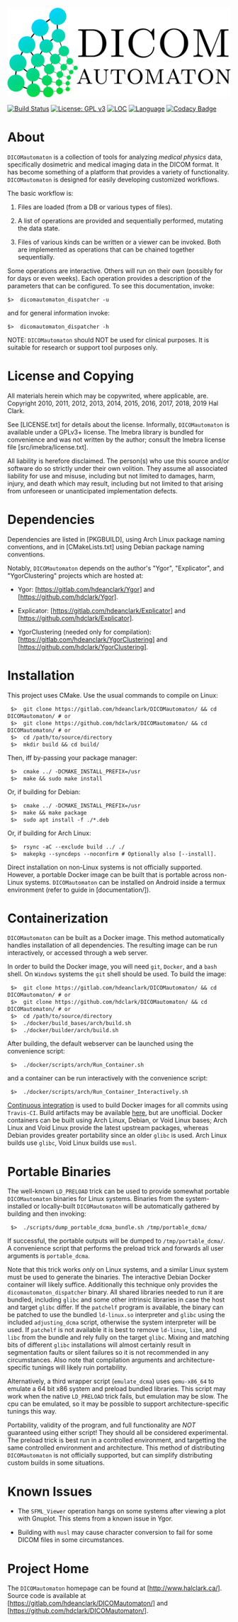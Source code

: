 
![DICOMautomaton logo](artifacts/logos/DCMA_cycle_opti.svg)

[![Build Status](https://travis-ci.com/hdclark/DICOMautomaton.svg?branch=master)](https://travis-ci.com/hdclark/DICOMautomaton)
[![License: GPL v3](https://img.shields.io/badge/License-GPLv3-blue.svg)](https://www.gnu.org/licenses/gpl-3.0)
[![LOC](https://tokei.rs/b1/gitlab/hdeanclark/DICOMautomaton)](https://gitlab.com/hdeanclark/DICOMautomaton)
[![Language](https://img.shields.io/github/languages/top/hdclark/DICOMautomaton.svg)](https://gitlab.com/hdeanclark/DICOMautomaton)
[![Codacy Badge](https://api.codacy.com/project/badge/Grade/1ac93861be524c7f9f18324b64960f28)](https://www.codacy.com/app/hdclark/DICOMautomaton?utm_source=github.com&amp;utm_medium=referral&amp;utm_content=hdclark/DICOMautomaton&amp;utm_campaign=Badge_Grade)

# About

`DICOMautomaton` is a collection of tools for analyzing *medical physics* data,
specifically dosimetric and medical imaging data in the DICOM format. It has
become something of a platform that provides a variety of functionality.
`DICOMautomaton` is designed for easily developing customized workflows.


The basic workflow is:

  1. Files are loaded (from a DB or various types of files).

  2. A list of operations are provided and sequentially performed, mutating the
     data state.

  3. Files of various kinds can be written or a viewer can be invoked. Both
     are implemented as operations that can be chained together sequentially.

Some operations are interactive. Others will run on their own (possibly for for
days or even weeks). Each operation provides a description of the parameters
that can be configured. To see this documentation, invoke:

    $>  dicomautomaton_dispatcher -u

and for general information invoke:

    $>  dicomautomaton_dispatcher -h

NOTE: `DICOMautomaton` should NOT be used for clinical purposes. It is suitable
for research or support tool purposes only.


# License and Copying

All materials herein which may be copywrited, where applicable, are. Copyright
2010, 2011, 2012, 2013, 2014, 2015, 2016, 2017, 2018, 2019 Hal Clark.

See [LICENSE.txt] for details about the license. Informally, `DICOMautomaton` is
available under a GPLv3+ license. The Imebra library is bundled for convenience
and was not written by the author; consult the Imebra license file
[src/imebra/license.txt].

All liability is herefore disclaimed. The person(s) who use this source and/or
software do so strictly under their own volition. They assume all associated
liability for use and misuse, including but not limited to damages, harm,
injury, and death which may result, including but not limited to that arising
from unforeseen or unanticipated implementation defects.


# Dependencies

Dependencies are listed in [PKGBUILD], using Arch Linux package
naming conventions, and in [CMakeLists.txt] using Debian package naming
conventions.

Notably, `DICOMautomaton` depends on the author's "Ygor", "Explicator", 
and "YgorClustering" projects which are hosted at:

  - Ygor: [https://gitlab.com/hdeanclark/Ygor] and
    [https://github.com/hdclark/Ygor].

  - Explicator: [https://gitlab.com/hdeanclark/Explicator] and
    [https://github.com/hdclark/Explicator].

  - YgorClustering (needed only for compilation):
    [https://gitlab.com/hdeanclark/YgorClustering] and
    [https://github.com/hdclark/YgorClustering].

  
# Installation

This project uses CMake. Use the usual commands to compile on Linux:

     $>  git clone https://gitlab.com/hdeanclark/DICOMautomaton/ && cd DICOMautomaton/ # or
     $>  git clone https://github.com/hdclark/DICOMautomaton/ && cd DICOMautomaton/ # or
     $>  cd /path/to/source/directory
     $>  mkdir build && cd build/

Then, iff by-passing your package manager:

     $>  cmake ../ -DCMAKE_INSTALL_PREFIX=/usr
     $>  make && sudo make install

Or, if building for Debian:

     $>  cmake ../ -DCMAKE_INSTALL_PREFIX=/usr
     $>  make && make package
     $>  sudo apt install -f ./*.deb

Or, if building for Arch Linux:

     $>  rsync -aC --exclude build ../ ./
     $>  makepkg --syncdeps --noconfirm # Optionally also [--install].

Direct installation on non-Linux systems is not officially supported. However, a
portable Docker image can be built that is portable across non-Linux systems.
`DICOMautomaton` can be installed on Android inside a termux environment
(refer to guide in [documentation/]).


# Containerization

`DICOMautomaton` can be built as a Docker image. This method automatically
handles installation of all dependencies. The resulting image can be run
interactively, or accessed through a web server.

In order to build the Docker image, you will need `git`, `Docker`, and a `bash`
shell. On `Windows` systems the `git` shell should be used. To build the image:

     $>  git clone https://gitlab.com/hdeanclark/DICOMautomaton/ && cd DICOMautomaton/ # or
     $>  git clone https://github.com/hdclark/DICOMautomaton/ && cd DICOMautomaton/ # or
     $>  cd /path/to/source/directory
     $>  ./docker/build_bases/arch/build.sh
     $>  ./docker/builder/arch/build.sh

After building, the default webserver can be launched using the convenience
script:

     $>  ./docker/scripts/arch/Run_Container.sh

and a container can be run interactively with the convenience script:

     $>  ./docker/scripts/arch/Run_Container_Interactively.sh

[Continuous integration](https://travis-ci.com/hdclark/DICOMautomaton) is used
to build Docker images for all commits using `Travis-CI`. Build artifacts may be
available [here](https://travis-ci.com/hdclark/DICOMautomaton), but are
unofficial. Docker containers can be built using Arch Linux, Debian, or Void
Linux bases; Arch Linux and Void Linux provide the latest upstream packages,
whereas Debian provides greater portability since an older `glibc` is used. Arch
Linux builds use `glibc`, Void Linux builds use `musl`.


# Portable Binaries

The well-known `LD_PRELOAD` trick can be used to provide somewhat portable
`DICOMautomaton` binaries for Linux systems. Binaries from the system-installed
or locally-built `DICOMautomaton` will be automatically gathered by building and
then invoking:

     $>  ./scripts/dump_portable_dcma_bundle.sh /tmp/portable_dcma/

If successful, the portable outputs will be dumped to `/tmp/portable_dcma/`. A
convenience script that performs the preload trick and forwards all user
arguments is `portable_dcma`.

Note that this trick works *only* on Linux systems, and a similar Linux system
must be used to generate the binaries. The interactive Debian Docker container
will likely suffice. Additionally this technique only provides the
`dicomautomaton_dispatcher` binary. All shared libraries needed to run it are
bundled, including `glibc` and some other intrinsic libraries in case the host
and target `glibc` differ. If the `patchelf` program is available, the binary
can be patched to use the bundled `ld-linux.so` interpreter and `glibc` using
the included `adjusting_dcma` script, otherwise the system interpreter will be
used. If `patchelf` is not available it is best to remove `ld-linux`, `libm`,
and `libc` from the bundle and rely fully on the target `glibc`. Mixing and
matching bits of different `glibc` installations will almost certainly result in
segmentation faults or silent failures so it is not recommended in any
circumstances. Also note that compilation arguments and architecture-specific
tunings will likely ruin portability. 

Alternatively, a third wrapper script (`emulate_dcma`) uses `qemu-x86_64` to
emulate a 64 bit x86 system and preload bundled libraries. This script may work
when the native `LD_PRELOAD` trick fails, but emulation may be slow. The cpu can
be emulated, so it may be possible to support architecture-specific tunings this
way.

Portability, validity of the program, and full functionality are *NOT*
guaranteed using either script! They should all be considered experimental. The
preload trick is best run in a controlled environment, and targetting the same
controlled environment and architecture. This method of distributing
`DICOMautomaton` is not officially supported, but can simplify distributing
custom builds in some situations. 


# Known Issues

- The `SFML_Viewer` operation hangs on some systems after viewing a plot with
  Gnuplot. This stems from a known issue in Ygor. 

- Building with `musl` may cause character conversion to fail for some DICOM
  files in some circumstances.

# Project Home

The `DICOMautomaton` homepage can be found at [http://www.halclark.ca/]. Source
code is available at [https://gitlab.com/hdeanclark/DICOMautomaton/] and
[https://github.com/hdclark/DICOMautomaton/].


